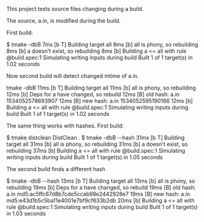 This project tests source files changing during a build.

The source, a.in, is modified during the build.

First build:

$ tmake -dbB
    7ms [b T] Building target all
    8ms [b] all is phony, so rebuilding
    8ms [b] a doesn't exist, so rebuilding
    8ms [b] Building a <= all with rule @build.spec:1
Simulating writing inputs during build
Built 1 of 1 target(s) in 1.02 seconds

Now second build will detect changed mtime of a.in.

<stevebmac-818> tmake -dbB
   11ms [b T] Building target all
   11ms [b] all is phony, so rebuilding
   12ms [b] Deps for a have changed, so rebuild
   12ms [B] old hash: a.in 1534052578693907
   12ms [B] new hash: a.in 1534052595190186
   12ms [b] Building a <= all with rule @build.spec:1
Simulating writing inputs during build
Built 1 of 1 target(s) in 1.02 seconds

The same thing works with hashes. First build:

$ tmake distclean
    DistClean    .
$ tmake -dbB --hash
   31ms [b T] Building target all
   31ms [b] all is phony, so rebuilding
   31ms [b] a doesn't exist, so rebuilding
   37ms [b] Building a <= all with rule @build.spec:1
Simulating writing inputs during build
Built 1 of 1 target(s) in 1.05 seconds

The second build finds a different hash

$ tmake -dbB --hash
   13ms [b T] Building target all
   13ms [b] all is phony, so rebuilding
   19ms [b] Deps for a have changed, so rebuild
   19ms [B] old hash: a.in md5:ac5ffc67d8b7cde5ccab98e2442928e7
   19ms [B] new hash: a.in md5:e43d1b5c5ba11e4001e7bf9cf633b2db
   20ms [b] Building a <= all with rule @build.spec:1
Simulating writing inputs during build
Built 1 of 1 target(s) in 1.03 seconds
